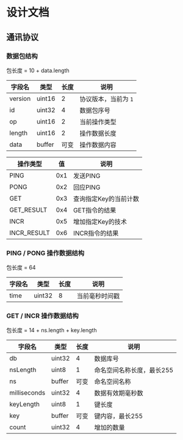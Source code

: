 # 设计文档

## 通讯协议

### 数据包结构

包长度 = 10 + data.length

| 字段名 | 类型 | 长度 | 说明 |
| --- | --- | --- | --- |
| version | uint16 | 2 | 协议版本，当前为 `1` |
| id | uint32 | 4 | 数据包序号 |
| op | uint16 | 2 | 当前操作类型 |
| length | uint16 | 2 | 操作数据长度 |
| data | buffer | 可变 | 操作数据内容 |


| 操作类型 | 值 | 说明 |
| --- | --- | --- |
| PING | 0x1 | 发送PING |
| PONG | 0x2 | 回应PING |
| GET | 0x3 | 查询指定Key的当前计数 |
| GET_RESULT | 0x4 | GET指令的结果 |
| INCR | 0x5 | 增加指定Key的技术 |
| INCR_RESULT | 0x6 | INCR指令的结果 |


### PING / PONG 操作数据结构

包长度 = 64

| 字段名 | 类型 | 长度 | 说明 |
| --- | --- | --- | --- |
| time | uint32 | 8 | 当前毫秒时间戳 |

### GET / INCR 操作数据结构

包长度 = 14 + ns.length + key.length

| 字段名 | 类型 | 长度 | 说明 |
| --- | --- | --- | --- |
| db | uint32 | 4 | 数据库号 |
| nsLength | uint8 | 1 | 命名空间名称长度，最长255 |
| ns | buffer | 可变 | 命名空间名称 |
| milliseconds | uint32 | 4 | 数据有效期毫秒数 |
| keyLength | uint8 | 1 | 键长度 |
| key | buffer | 可变 | 键内容，最长255 |
| count | uint32 | 4 | 增加的数量 |

